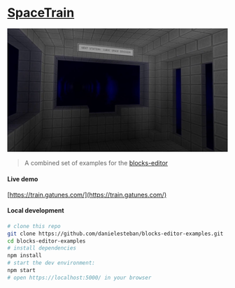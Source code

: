 [SpaceTrain](https://train.gatunes.com/)
==

[![screenshot](screenshot.jpg)](https://train.gatunes.com/)

> A combined set of examples for the [blocks-editor](https://blocks-editor.gatunes.com/)

#### Live demo

[https://train.gatunes.com/](https://train.gatunes.com/)

#### Local development

```bash
# clone this repo
git clone https://github.com/danielesteban/blocks-editor-examples.git
cd blocks-editor-examples
# install dependencies
npm install
# start the dev environment:
npm start
# open https://localhost:5000/ in your browser
```
